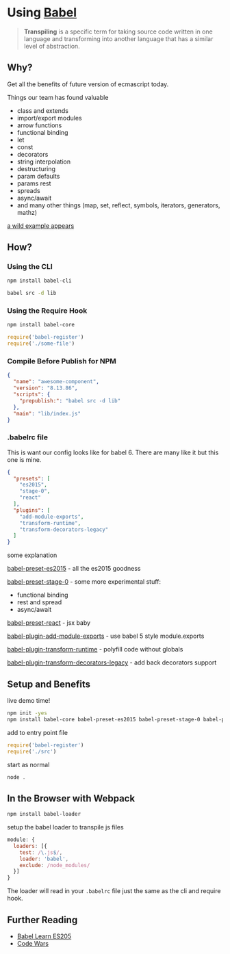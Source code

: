# Using [Babel](https://babeljs.io)

> **Transpiling** is a specific term for taking source code written in one language and transforming into another language that has a similar level of abstraction.

## Why?

Get all the benefits of future version of ecmascript today.

Things our team has found valuable

- class and extends
- import/export modules
- arrow functions
- functional binding
- let
- const
- decorators
- string interpolation
- destructuring
- param defaults
- params rest
- spreads
- async/await
- and many other things (map, set, reflect, symbols, iterators, generators, mathz)

[a wild example appears](https://github.com/ps-dev/ps-messaging-node/blob/master/src/subscriber.js)

## How?

### Using the CLI

```bash
npm install babel-cli
```

```bash
babel src -d lib
```

### Using the Require Hook

```bash
npm install babel-core
```

```js
require('babel-register')
require('./some-file')
```

### Compile Before Publish for NPM

```json
{
  "name": "awesome-component",
  "version": "8.13.86",
  "scripts": {
    "prepublish:": "babel src -d lib"
  },
  "main": "lib/index.js"
}
```

### .babelrc file

This is want our config looks like for babel 6. There are many like it but this one is mine.

```json
{
  "presets": [
    "es2015",
    "stage-0",
    "react"
  ],
  "plugins": [
    "add-module-exports",
    "transform-runtime",
    "transform-decorators-legacy"
  ]
}
```

some explanation

[babel-preset-es2015](https://www.npmjs.com/package/babel-preset-es2015) - all the es2015 goodness

[babel-preset-stage-0](http://babeljs.io/docs/plugins/preset-stage-0/) - some more experimental stuff:
- functional binding
- rest and spread
- async/await

[babel-preset-react](https://www.npmjs.com/package/babel-preset-react) - jsx baby

[babel-plugin-add-module-exports](https://www.npmjs.com/package/babel-plugin-add-module-exports) - use babel 5 style module.exports

[babel-plugin-transform-runtime](https://www.npmjs.com/package/babel-plugin-transform-runtime) - polyfill code without globals

[babel-plugin-transform-decorators-legacy](https://github.com/loganfsmyth/babel-plugin-transform-decorators-legacy) - add back decorators support

## Setup and Benefits

live demo time!

```bash
npm init -yes
npm install babel-core babel-preset-es2015 babel-preset-stage-0 babel-preset-react babel-plugin-add-module-exports babel-plugin-transform-runtime babel-plugin-transform-decorators-legacy
```

add to entry point file

```js
require('babel-register')
require('./src')
```

start as normal

```js
node .
```

## In the Browser with Webpack

```bash
npm install babel-loader
```

setup the babel loader to transpile js files

```js
module: {
  loaders: [{
    test: /\.js$/,
    loader: 'babel',
    exclude: /node_modules/
  }]
}
```

The loader will read in your `.babelrc` file just the same as the cli and require hook.

## Further Reading

- [Babel Learn ES205](https://babeljs.io/docs/learn-es2015/)
- [Code Wars](http://www.codewars.com/)
